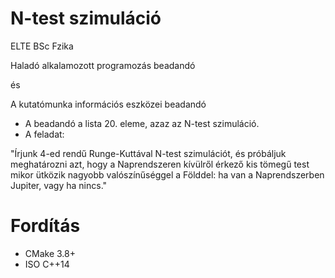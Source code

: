 # N-test szimuláció

ELTE BSc Fzika

Haladó alkalamozott programozás beadandó

és

A kutatómunka információs eszközei beadandó

- A beadandó a lista 20. eleme, azaz az N-test szimuláció.
- A feladat:

"Írjunk 4-ed rendű Runge-Kuttával N-test szimulációt, és próbáljuk meghatározni azt, hogy a
Naprendszeren kívülről érkező kis tömegű test mikor ütközik nagyobb valószínűséggel a Földdel: ha
van a Naprendszerben Jupiter, vagy ha nincs."

# Fordítás

- CMake 3.8+
- ISO C++14
